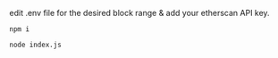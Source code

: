 edit .env file for the desired block range & add your etherscan API key.


`npm i`


`node index.js`
